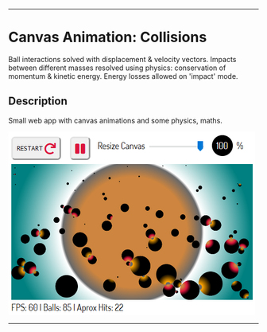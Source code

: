 ___

# Canvas Animation: Collisions
Ball interactions solved with displacement & velocity vectors. 
Impacts between different masses resolved using physics: 
conservation of momentum & kinetic energy. Energy losses allowed on 'impact' mode.

## Description
Small web app with canvas animations and some physics, maths.


<a href="https://SoundSpinning.github.io/Balls"><img src="balls.png" alt="Canvas animations: collisions"></a>

___

